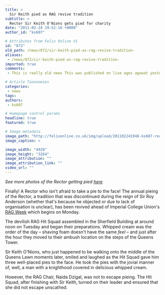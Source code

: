 ```yaml
---
title: >
  Sir Keith pied as RAG revive tradition
subtitle: >
  Rector Sir Keith O'Nions gets pied for charity
date: "2011-02-24 19:52:16 +0000"
author_id: "ks607"

# Attributes from Felix Online V1
id: "872"
old_path: /news/872/sir-keith-pied-as-rag-revive-tradition-
aliases:
 - /news/872/sir-keith-pied-as-rag-revive-tradition-
imported: true
comments:
 - This is really old news This was published on live ages agowat yesterday

# Article Taxonomies
categories:
 - news
tags:
authors:
 - ks607

# Homepage control params
headline: true
featured: true

# Image metadata
image_path: "http://felixonline.co.uk/img/upload/201102241948-ks607-rectorpi.jpg"
image_caption: >

image_width: "4928"
image_height: "3264"
image_attribution: ""
image_attribution_link: ""
video_url: ""
---
```


_See more photos of the Rector getting pied [here](http://felixonline.co.uk/gallery/?albumID=8)_

Finally! A Rector who isn't afraid to take a pie to the face! The annual pieing of the Rector, a tradition that was discontinued during the reign of Sir Roy Anderson (whether that's because he objected or due to lack of organisation is unclear), has been revived ahead of Imperial College Union's [RAG Week](http://www.facebook.com/event.php?eid=120718948001744) which begins on Monday.

The devilish RAG Hit Squad assembled in the Sherfield Building at around noon on Tuesday and began their preparations. Whipped cream was the order of the day – shaving foam doesn't have the same _feel_ – and just after the hour they moved to their ambush location on the steps of the Queens Tower.

Sir Keith O'Nions, who just happened to be walking onto the middle of the Queens Lawn moments later, smiled and laughed as the Hit Squad gave him three well-placed pies to the face. He took the pies with the jovial manner of, well, a man with a knighthood covered in delicious whipped cream.

However, the RAG Chair, Naida Dzigal, was not to escape pieing. The Hit Squad, after finishing with Sir Keith, turned on their leader and ensured that she did not escape unscathed.
